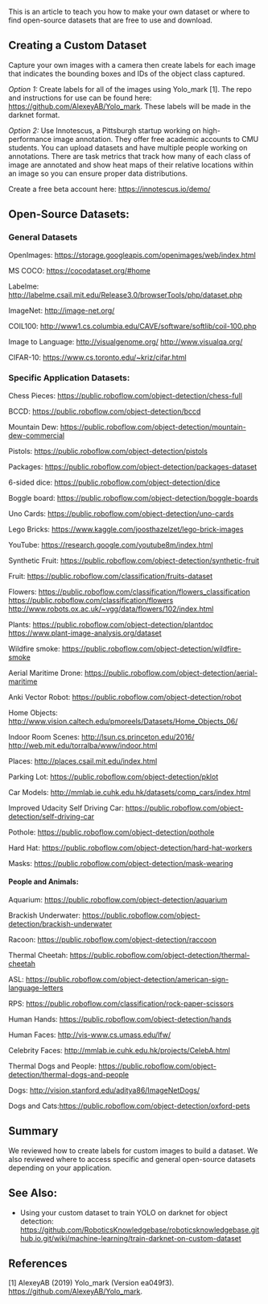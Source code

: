 This is an article to teach you how to make your own dataset or where to find open-source datasets that are free to use and download.

## Creating a Custom Dataset
Capture your own images with a camera then create labels for each image that indicates the bounding boxes and IDs of the object class captured.

*Option 1:*
Create labels for all of the images using Yolo_mark [1]. The repo and instructions for use can be found here: <https://github.com/AlexeyAB/Yolo_mark>. These labels will be made in the darknet format. 

*Option 2:*
Use Innotescus, a Pittsburgh startup working on high-performance image annotation. They offer free academic accounts to CMU students. You can upload datasets and have multiple people working on annotations. There are task metrics that track how many of each class of image are annotated and show heat maps of their relative locations within an image so you can ensure proper data distributions.

Create a free beta account here: <https://innotescus.io/demo/>


## Open-Source Datasets:
### General Datasets
OpenImages: <https://storage.googleapis.com/openimages/web/index.html>

MS COCO: <https://cocodataset.org/#home>

Labelme: <http://labelme.csail.mit.edu/Release3.0/browserTools/php/dataset.php>

ImageNet: <http://image-net.org/>

COIL100: <http://www1.cs.columbia.edu/CAVE/software/softlib/coil-100.php>

Image to Language: 
<http://visualgenome.org/>
<http://www.visualqa.org/>

CIFAR-10: <https://www.cs.toronto.edu/~kriz/cifar.html>


### Specific Application Datasets:

Chess Pieces: <https://public.roboflow.com/object-detection/chess-full>

BCCD: <https://public.roboflow.com/object-detection/bccd>

Mountain Dew: <https://public.roboflow.com/object-detection/mountain-dew-commercial>

Pistols: <https://public.roboflow.com/object-detection/pistols>

Packages: <https://public.roboflow.com/object-detection/packages-dataset>

6-sided dice: <https://public.roboflow.com/object-detection/dice>

Boggle board: <https://public.roboflow.com/object-detection/boggle-boards>

Uno Cards: <https://public.roboflow.com/object-detection/uno-cards>

Lego Bricks: <https://www.kaggle.com/joosthazelzet/lego-brick-images>

YouTube: <https://research.google.com/youtube8m/index.html>

Synthetic Fruit: <https://public.roboflow.com/object-detection/synthetic-fruit>

Fruit: <https://public.roboflow.com/classification/fruits-dataset>

Flowers:
<https://public.roboflow.com/classification/flowers_classification>
<https://public.roboflow.com/classification/flowers>
<http://www.robots.ox.ac.uk/~vgg/data/flowers/102/index.html>

Plants: 
<https://public.roboflow.com/object-detection/plantdoc>
<https://www.plant-image-analysis.org/dataset>

Wildfire smoke: <https://public.roboflow.com/object-detection/wildfire-smoke>

Aerial Maritime Drone: <https://public.roboflow.com/object-detection/aerial-maritime>

Anki Vector Robot: <https://public.roboflow.com/object-detection/robot>

Home Objects: <http://www.vision.caltech.edu/pmoreels/Datasets/Home_Objects_06/>

Indoor Room Scenes: 
<http://lsun.cs.princeton.edu/2016/>
<http://web.mit.edu/torralba/www/indoor.html>

Places: <http://places.csail.mit.edu/index.html>

Parking Lot: <https://public.roboflow.com/object-detection/pklot>

Car Models: <http://mmlab.ie.cuhk.edu.hk/datasets/comp_cars/index.html>

Improved Udacity Self Driving Car: <https://public.roboflow.com/object-detection/self-driving-car>

Pothole: <https://public.roboflow.com/object-detection/pothole>

Hard Hat: <https://public.roboflow.com/object-detection/hard-hat-workers>

Masks: <https://public.roboflow.com/object-detection/mask-wearing>

#### People and Animals:
Aquarium: <https://public.roboflow.com/object-detection/aquarium>

Brackish Underwater: <https://public.roboflow.com/object-detection/brackish-underwater>

Racoon: <https://public.roboflow.com/object-detection/raccoon>

Thermal Cheetah: <https://public.roboflow.com/object-detection/thermal-cheetah>

ASL: <https://public.roboflow.com/object-detection/american-sign-language-letters>

RPS: <https://public.roboflow.com/classification/rock-paper-scissors>

Human Hands: <https://public.roboflow.com/object-detection/hands>

Human Faces: <http://vis-www.cs.umass.edu/lfw/>

Celebrity Faces: <http://mmlab.ie.cuhk.edu.hk/projects/CelebA.html>

Thermal Dogs and People: <https://public.roboflow.com/object-detection/thermal-dogs-and-people>

Dogs: <http://vision.stanford.edu/aditya86/ImageNetDogs/>

Dogs and Cats:<https://public.roboflow.com/object-detection/oxford-pets>


## Summary
We reviewed how to create labels for custom images to build a dataset. We also reviewed where to access specific and general open-source datasets depending on your application.

## See Also:
- Using your custom dataset to train YOLO on darknet for object detection: https://github.com/RoboticsKnowledgebase/roboticsknowledgebase.github.io.git/wiki/machine-learning/train-darknet-on-custom-dataset

## References
[1] AlexeyAB (2019) Yolo_mark (Version ea049f3). <https://github.com/AlexeyAB/Yolo_mark>.  


